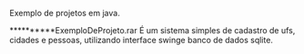 Exemplo de projetos em java.

**********ExemploDeProjeto.rar
É um sistema simples de cadastro de ufs, cidades e pessoas, utilizando interface swinge banco de dados sqlite.
